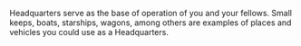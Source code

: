 Headquarters serve as the base of operation of you and your fellows. Small keeps, boats, starships, wagons, among others are examples of places and vehicles you could use as a Headquarters.